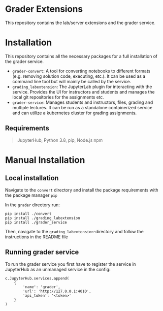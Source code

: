 # Grader Extensions

  This repository contains the lab/server extensions and the grader service.

# Installation

This repository contains all the necessary packages for a full installation of the grader service.

- `grader-convert`: A tool for converting notebooks to different formats (e.g. removing solution code, executing, etc.). It can be used as a command line tool but will mainly be called by the service.
- `grading_labextension`: The JupyterLab plugin for interacting with the service. Provides the UI for instructors and students and manages the local git repositories for the assignments etc.
- `grader-service`: Manages students and instructors, files, grading and multiple lectures. It can be run as a standalone containerized service and can utilize a kubernetes cluster for grading assignments.


## Requirements

> JupyterHub, Python 3.8,
> pip,
> Node.js
> npm

# Manual Installation

## Local installation
Navigate to the `convert` directory and install the package requirements with the package manager `pip`

In the `grader` directory run:

    pip install ./convert
    pip install ./grading_labextension
    pip install ./grader_service

Then, navigate to the `grading_labextension`-directory and follow the instructions in the README file

## Running grader service
To run the grader service you first have to register the service in JupyterHub as an unmanaged service in the config:

    c.JupyterHub.services.append(
        {
            'name': 'grader',
            'url': 'http://127.0.0.1:4010',
            'api_token': '<token>'
        }
    )
